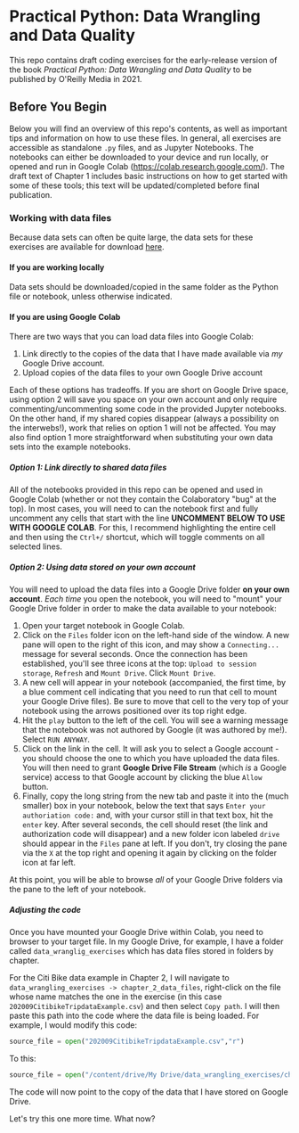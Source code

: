 # Practical Python: Data Wrangling and Data Quality

This repo contains draft coding exercises for the early-release version of the book _Practical Python: Data Wrangling and Data Quality_ to be published by O'Reilly Media in 2021.

## Before You Begin

Below you will find an overview of this repo's contents, as well as important tips and information on how to use these files. In general, all exercises are accessible as standalone `.py` files, and as Jupyter Notebooks. The notebooks can either be downloaded to your device and run locally, or opened and run in Google Colab (https://colab.research.google.com/). The draft text of Chapter 1 includes basic instructions on how to get started with some of these tools; this text will be updated/completed before final publication.

### Working with data files

Because data sets can often be quite large, the data sets for these exercises are available for download [here](https://drive.google.com/drive/folders/1cU5Tdg_fvrCcwvAAyhMOhpbEcI2fF7sb?usp=sharing). 

#### If you are working locally
Data sets should be downloaded/copied in the same folder as the Python file or notebook, unless otherwise indicated.

#### If you are using Google Colab

There are two ways that you can load data files into Google Colab:

1. Link directly to the copies of the data that I have made available via _my_ Google Drive account.
2. Upload copies of the data files to your own Google Drive account


Each of these options has tradeoffs. If you are short on Google Drive space, using option 2 will save you space on your own account and only require commenting/uncommenting some code in the provided Jupyter notebooks. On the other hand, if my shared copies disappear (always a possibility on the interwebs!), work that relies on option 1 will not be affected. You may also find option 1 more straightforward when substituting your own data sets into the example notebooks.

##### Option 1: Link directly to shared data files

All of the notebooks provided in this repo can be opened and used in Google Colab (whether or not they contain the Colaboratory "bug" at the top). In most cases, you will need to can the notebook first and fully uncomment any cells that start with the line **UNCOMMENT BELOW TO USE WITH GOOGLE COLAB**. For this, I recommend highlighting the entire cell and then using the `Ctrl+/` shortcut, which will toggle comments on all selected lines.


##### Option 2: Using data stored on your own account

You will need to upload the data files into a Google Drive folder **on your own account**. _Each time_ you open the notebook, you will need to "mount" your Google Drive folder in order to make the data available to your notebook:

1. Open your target notebook in Google Colab.
2. Click on the `Files` folder icon on the left-hand side of the window. A new pane will open to the right of this icon, and may show a `Connecting...` message for several seconds. Once the connection has been established, you'll see three icons at the top: `Upload to session storage`, `Refresh` and `Mount Drive`. Click `Mount Drive`.
3. A new cell will appear in your notebook (accompanied, the first time, by a blue comment cell indicating that you need to run that cell to mount your Google Drive files). Be sure to move that cell to the very top of your notebook using the arrows positioned over its top right edge.
4. Hit the `play` button to the left of the cell. You will see a warning message that the notebook was not authored by Google (it was authored by me!). Select `RUN ANYWAY`.
5. Click on the link in the cell. It will ask you to select a Google account - you should choose the one to which you have uploaded the data files. You will then need to grant **Google Drive File Stream** (which _is_ a Google service) access to that Google account by clicking the blue `Allow` button. 
6. Finally, copy the long string from the new tab and paste it into the (much smaller) box in your notebook, below the text that says `Enter your authoriation code:` and, with your cursor still in that text box, hit the `enter` key. After several seconds, the cell should reset (the link and authorization code will disappear) and a new folder icon labeled `drive` should appear in the `Files` pane at left. If you don't, try closing the pane via the `X` at the top right and opening it again by clicking on the folder icon at far left.

At this point, you will be able to browse _all_ of your Google Drive folders via the pane to the left of your notebook. 

##### Adjusting the code

Once you have mounted your Google Drive within Colab, you need to browser to your target file. In my Google Drive, for example, I have a folder called `data_wranglig_exercises` which has data files stored in folders by chapter. 

For the Citi Bike data example in Chapter 2, I will navigate to `data_wrangling_exercises -> chapter_2_data_files`, right-click on the file whose name matches the one in the exercise (in this case `202009CitibikeTripdataExample.csv`) and then select `Copy path`. I will then paste this path into the code where the data file is being loaded. For example, I would modify this code:

```python
source_file = open("202009CitibikeTripdataExample.csv","r")
```
To this:

```python
source_file = open("/content/drive/My Drive/data_wrangling_exercises/chapter_2_data_files/202009CitibikeTripdataExample.csv","r")
```

The code will now point to the copy of the data that I have stored on Google Drive.

Let's try this one more time. What now?


